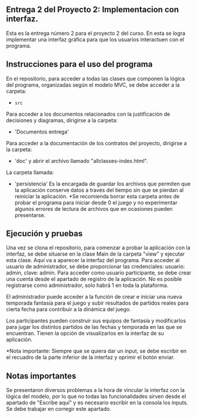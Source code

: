 ## Entrega 2 del Proyecto 2: Implementacion con interfaz.

Esta es la entrega número 2 para el proyecto 2 del curso. En esta se logra implementar una interfaz gráfica para que los usuarios interactuen con el programa.

## Instrucciones para el uso del programa

En el repositorio, para acceder a todas las clases que componen la lógica del programa, organizadas según el modelo MVC, se debe acceder a la carpeta:
- `src`

Para acceder a los documentos relacionados con la justificación de decisiones y diagramas, dirigirse a la carpeta:
- 'Documentos entrega'

Para acceder a la documentación de los contratos del proyecto, dirigirse a la carpeta:
- 'doc'
y abrir el archivo llamado "allclasses-index.html".

La carpeta llamada:
- 'persistencia'
Es la encargada de guardar los archivos que permiten que la aplicación conserve datos a través del tiempo sin que se pierdan al reiniciar la aplicación.
*Se recomienda borrar esta carpeta antes de probar el programa para iniciar desde 0 el juego y no experimentar algunos errores de lectura de archivos que en ocasiones pueden presentarse.

## Ejecución y pruebas

Una vez se clona el repositorio, para comenzar a probar la aplicación con la interfaz, se debe situarse en la clase Main de la carpeta "view" y ejecutar esta clase.
Aquí va a aparecer la interfaz del programa.
Para acceder al usuario de administrador, se debe proporcionar las credenciales: usuario: admin, clave: admin.
Para acceder como usuario participante, se debe crear una cuenta desde el apartado de registro de la aplicación. No es posible registrarse como administrador, solo habrá 1 en toda la plataforma.

El administrador puede acceder a la función de crear e iniciar una nueva temporada fantasía para el juego y subir resultados de partidos reales para cierta fecha para contribuir a la dinámica del juego.

Los participantes pueden construir sus equipos de fantasía y modificarlos para jugar los distintos partidos de las fechas y temporada en las que se encuentran. Tienen la opción de visualizarlos en la interfaz de su aplicación.

*Nota importante: Siempre que se quiera dar un input, se debe escribir en el recuadro de la parte inferior de la interfaz y oprimir el botón enviar.

## Notas importantes

Se presentaron diversos problemas a la hora de vincular la interfaz con la lógica del modelo, por lo que no todas las funcionalidades sirven desde el apartado de "Escribe aquí" y es necesario escribir en la consola los inputs. Se debe trabajar en corregir este apartado.
